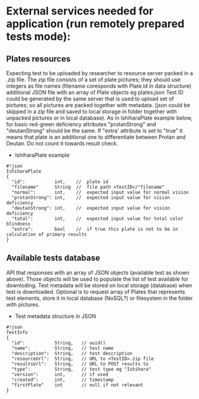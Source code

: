# External services needed for application (run remotely prepared tests mode): #
## Plates resources ##
Expecting test to be uploaded by researcher to resource server packed in a <TestID>.zip file.
The zip file consists of a set of plate pictures; they should use integers as file names (filename coresponds with Plate.id in data structure) additional JSON file with an array of Plate objects eg plates.json
Test ID could be generated by the same server that is used to upload set of pictures; so all pictures are packed together with metadata. (json could be skipped in a zip file and saved to local storage in <TestID> folder together with unpacked pictures or in local database).
As in IshiharaPlate example below, for basic red-green deficiency attributes "protanStrong" and "deutanStrong" should be the same. If "extra' attribute is set to "true" it means that plate is an additional one to differentiate between Protan and Deutan. Do not count it towards result check.

* IshiharaPlate example
```
#!json
IshiharaPlate
{
  "id":           int,    //  plate id 
  "filename"      String  //  file path <TestID>/"filename"
  "normal":       int,    //  expected input value for normal vision
  "protanStrong": int,    //  expected input value for vision deficiency
  "deutanStrong": int,    //  expected input value for vision deficiency
  "total":        int,    //  expected input value for total color blindness
  "extra":        bool    //  if true this plate is not to be in calculation of primary results  
}
```

## Available tests database ##
API that responses with an array of JSON objects (available test as shown above). Those objects will be used to populate the list of test available for downloding. Test metadata will be stored on local storage (database) when test is downloaded. Optional is to request array of Plates that represents test elements, store it in local database (NoSQL?) or filesystem in the folder <TestID> with pictures.

* Test metadata structure in JSON
```
#!json
TestInfo
{
  "id":           String,   // uuid()
  "name":         String,   // test name
  "description":  String,   // test description
  "resourceUrl":  String,   // URL to <TestID>.zip file
  "resultsUrl":   String,   // URL to POST results to
  "type":         String,   // test type eg "Ishihara"
  "version":      int,      // if used
  "created":      int,      // timestamp
  "firstPlate"    int       // null if not relevant  
}

```
